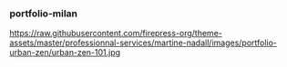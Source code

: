 ### portfolio-milan

https://raw.githubusercontent.com/firepress-org/theme-assets/master/professionnal-services/martine-nadall/images/portfolio-urban-zen/urban-zen-101.jpg

